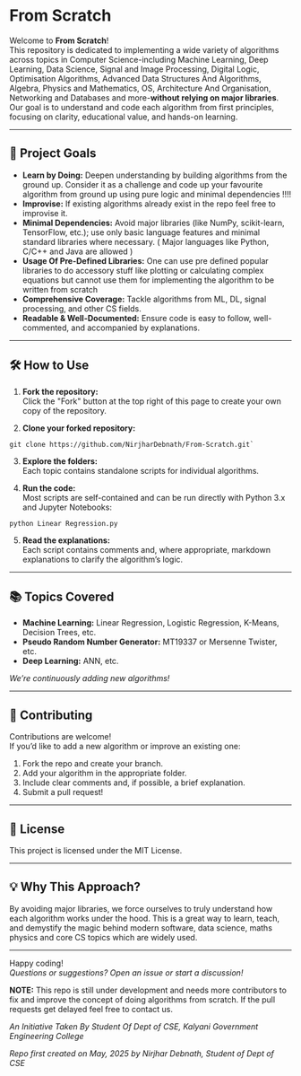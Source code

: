 # From Scratch

Welcome to **From Scratch**!  
This repository is dedicated to implementing a wide variety of algorithms across topics in Computer Science-including Machine Learning, Deep Learning, Data Science, Signal and Image Processing, Digital Logic, Optimisation Algorithms, Advanced Data Structures And Algorithms, Algebra, Physics and Mathematics, OS, Architecture And Organisation, Networking and Databases and more-**without relying on major libraries**. Our goal is to understand and code each algorithm from first principles, focusing on clarity, educational value, and hands-on learning.

---

## 🚀 Project Goals

- **Learn by Doing:** Deepen understanding by building algorithms from the ground up. Consider it as a challenge and code up your favourite algorithm from ground up using pure logic and minimal dependencies !!!!
- **Improvise:** If existing algorithms already exist in the repo feel free to improvise it.
- **Minimal Dependencies:** Avoid major libraries (like NumPy, scikit-learn, TensorFlow, etc.); use only basic language features and minimal standard libraries where necessary. ( Major languages like Python, C/C++ and Java are allowed )
- **Usage Of Pre-Defined Libraries:** One can use pre defined popular libraries to do accessory stuff like plotting or calculating complex equations but cannot use them for implementing the algorithm to be written from scratch
- **Comprehensive Coverage:** Tackle algorithms from ML, DL, signal processing, and other CS fields.
- **Readable & Well-Documented:** Ensure code is easy to follow, well-commented, and accompanied by explanations.

---

## 🛠️ How to Use

1. **Fork the repository:**  
   Click the "Fork" button at the top right of this page to create your own copy of the repository.

2. **Clone your forked repository:**

```
git clone https://github.com/NirjharDebnath/From-Scratch.git`
```

3. **Explore the folders:**  
Each topic contains standalone scripts for individual algorithms.

4. **Run the code:**  
Most scripts are self-contained and can be run directly with Python 3.x and Jupyter Notebooks:

```
python Linear Regression.py
```

5. **Read the explanations:**  
Each script contains comments and, where appropriate, markdown explanations to clarify the algorithm’s logic.

---

## 📚 Topics Covered

- **Machine Learning:** Linear Regression, Logistic Regression, K-Means, Decision Trees, etc.
- **Pseudo Random Number Generator:** MT19337 or Mersenne Twister, etc.
- **Deep Learning:** ANN, etc.

*We’re continuously adding new algorithms!*

---

## 🤝 Contributing

Contributions are welcome!  
If you’d like to add a new algorithm or improve an existing one:

1. Fork the repo and create your branch.
2. Add your algorithm in the appropriate folder.
3. Include clear comments and, if possible, a brief explanation.
4. Submit a pull request!

---

## 📝 License

This project is licensed under the MIT License.

---

## 💡 Why This Approach?

By avoiding major libraries, we force ourselves to truly understand how each algorithm works under the hood. This is a great way to learn, teach, and demystify the magic behind modern software, data science, maths physics and core CS topics which are widely used.

---

Happy coding!  
*Questions or suggestions? Open an issue or start a discussion!*

**NOTE:** This repo is still under development and needs more contributors to fix and improve the concept of doing algorithms from scratch. If the pull requests get delayed feel free to contact us.

*An Initiative Taken By Student Of Dept of CSE, Kalyani Government Engineering College*

*Repo first created on May, 2025 by Nirjhar Debnath, Student of Dept of CSE*
